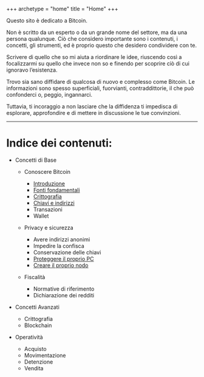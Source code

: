 +++
archetype = "home"
title = "Home"
+++

Questo sito è dedicato a Bitcoin.

Non è scritto da un esperto o da un grande nome del settore, ma da una persona qualunque. Ciò che considero importante sono i contenuti, i concetti, gli strumenti, ed è proprio questo che desidero condividere con te.

Scrivere di quello che so mi aiuta a riordinare le idee, riuscendo così a focalizzarmi su quello che invece non so e finendo per scoprire ciò di cui ignoravo l’esistenza.

Trovo sia sano diffidare di qualcosa di nuovo e complesso come Bitcoin. Le informazioni sono spesso superficiali, fuorvianti, contraddittorie, il che può confonderci o, peggio, ingannarci.

Tuttavia, ti incoraggio a non lasciare che la diffidenza ti impedisca di esplorare, approfondire e di mettere in discussione le tue convinzioni.


---

# Indice dei contenuti:

- Concetti di Base
	- Conoscere Bitcoin
		- [Introduzione](https://trama81.github.io/bitcoin/1_teoria_base/1_conoscere_bitcoin/1_introduzione/index.html)
		- [Fonti fondamentali](https://trama81.github.io/bitcoin/1_teoria_base/1_conoscere_bitcoin/2_fonti_fondamentali/index.html)
		- [Crittografia](https://trama81.github.io/bitcoin/1_teoria_base/1_conoscere_bitcoin/3_crittografia/index.html)
		- [Chiavi e indirizzi](https://trama81.github.io/bitcoin/1_teoria_base/1_conoscere_bitcoin/4_chiavi_e_indirizzi/index.html)
		- Transazioni
		- Wallet
		
	- Privacy e sicurezza
		- Avere indirizzi anonimi
		- Impedire la confisca
		- Conservazione delle chiavi
		- [Proteggere il proprio PC](https://trama81.github.io/bitcoin/1_teoria_base/2_privacy_e_sicurezza/4_proteggere_il_proprio_pc/index.html)
		- [Creare il proprio nodo](https://trama81.github.io/bitcoin/1_teoria_base/2_privacy_e_sicurezza/5_creare_il_proprio_nodo/index.html)
		
	- Fiscalità
		- Normative di riferimento
		- Dichiarazione dei redditi
	
- Concetti Avanzati
	- Crittografia
	- Blockchain

- Operatività
	- Acquisto
	- Movimentazione
	- Detenzione
	- Vendita
